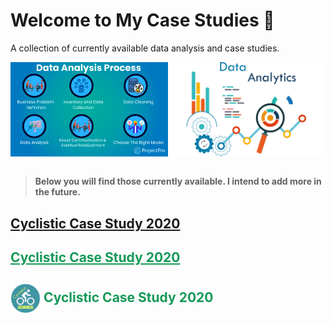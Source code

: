 # **Welcome to My Case Studies** 👋

A collection of currently available data analysis and case studies.

<div style="display: flex; width: 50%;">
    <img src="images/Data_Analytics_Process.png" height="" style="vertical-align: middle;">
    <img src="images/Data_Analytics.png" height="" style="vertical-align: middle;">
</div>

<br>

> **Below you will find those currently available. I intend to add more in the future.**


## [**Cyclistic Case Study 2020**](Cyclistic-Data-Analysis-2020)

## <a href="/Case-Studies/Cyclistic-Data-Analysis-2020" style="color: #159957;"><strong>Cyclistic Case Study 2020</strong></a>

## <a href="Cyclistic-Data-Analysis-2020" style="color: #159957; text-decoration: none;"><img src="Cyclistic-Data-Analysis-2020/images/logo/cyclist1.png" height="48px" style="vertical-align: middle"><strong> Cyclistic Case Study 2020</strong></a>



